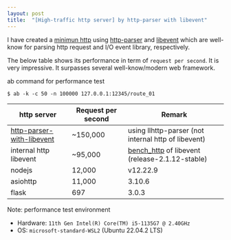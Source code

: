 ```yaml
---
layout: post
title:  "[High-traffic http server] by http-parser with libevent"
---
```


I have created a [minimun http](https://github.com/avble/http-parser-with-libevent) using [http-parser](https://github.com/nodejs/llhttp) and [libevent](https://github.com/libevent/libevent) which are well-know for parsing http request and I/O event library, respectively.

The below table shows its performance in term of `request per second`. It is very impressive.
It surpasses several well-know/modern web framework.

ab command for performance test
``` shell
$ ab -k -c 50 -n 100000 127.0.0.1:12345/route_01
```

| http server | Request per second | Remark |
|----|----|----|
| [http-parser-with-libevent](https://github.com/avble/http-parser-with-libevent)  |      ~150,000      |  using llhttp-parser (not internal http of libevent) |
| internal http libevent  |      ~95,000      |  [bench_http](https://github.com/libevent/libevent/blob/master/test/bench_http.c) of libevent (release-2.1.12-stable) |
| nodejs   |    12,000  | v12.22.9 |
| asiohttp | 11,000 | 3.10.6 |
| flask   | 697 | 3.0.3 |


Note: performance test environment
* Hardware: `11th Gen Intel(R) Core(TM) i5-1135G7 @ 2.40GHz` 
* OS: `microsoft-standard-WSL2` (Ubuntu 22.04.2 LTS)
